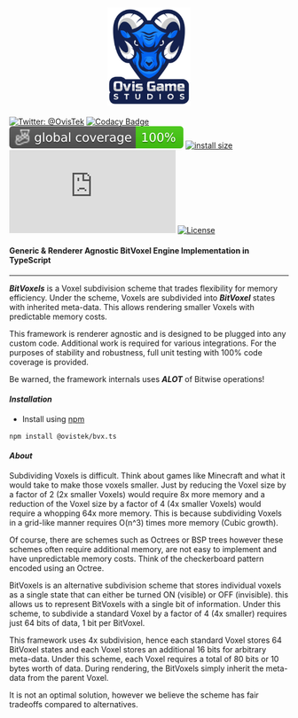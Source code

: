 <h3 align="center">
  <img src="graphics/icon.png?raw=true" alt="OvisTek Logo" width="150">
</h3>

[![Twitter: @OvisTek](https://img.shields.io/badge/contact-OvisTek-blue.svg?style=flat)](https://twitter.com/OvisTek)
[![Codacy Badge](https://app.codacy.com/project/badge/Grade/4b7dbe49f42d465bb3b6f3c669801764)](https://www.codacy.com/gh/OvisTek/bvx.ts/dashboard?utm_source=github.com&utm_medium=referral&utm_content=OvisTek/bvx.ts&utm_campaign=Badge_Grade)
[![Coverage Badge](badges/coverage-global%20coverage.svg)](badges)
[![install size](https://packagephobia.com/badge?p=@ovistek/bvx.ts)](https://packagephobia.com/result?p=@ovistek/bvx.ts)
[![NPM](https://img.shields.io/npm/v/@ovistek/bvx.ts)](https://www.npmjs.com/package/@ovistek/bvx.ts)
[![License](https://img.shields.io/badge/license-MIT-orange.svg?style=flat)](LICENSE)

#### **Generic & Renderer Agnostic BitVoxel Engine Implementation in TypeScript**

* * *

_**BitVoxels**_ is a Voxel subdivision scheme that trades flexibility for memory efficiency. Under the scheme, Voxels are subdivided into _**BitVoxel**_ states with inherited meta-data. This allows rendering smaller Voxels with predictable memory costs.

This framework is renderer agnostic and is designed to be plugged into any custom code. Additional work is required for various integrations. For the purposes of stability and robustness, full unit testing with 100% code coverage is provided.

Be warned, the framework internals uses _**ALOT**_ of Bitwise operations! 

#### _Installation_

-   Install using [npm](https://www.npmjs.com/package/@ovistek/bvx.ts)

```console
npm install @ovistek/bvx.ts
```

#### _About_

Subdividing Voxels is difficult. Think about games like Minecraft and what it would take to make those voxels smaller. Just by reducing the Voxel size by a factor of 2 (2x smaller Voxels) would require 8x more memory and a reduction of the Voxel size by a factor of 4 (4x smaller Voxels) would require a whopping 64x more memory. This is because subdividing Voxels in a grid-like manner requires O(n^3) times more memory (Cubic growth).

Of course, there are schemes such as Octrees or BSP trees however these schemes often require additional memory, are not easy to implement and have unpredictable memory costs. Think of the checkerboard pattern encoded using an Octree.

BitVoxels is an alternative subdivision scheme that stores individual voxels as a single state that can either be turned ON (visible) or OFF (invisible). this allows us to represent BitVoxels with a single bit of information. Under this scheme, to subdivide a standard Voxel by a factor of 4 (4x smaller) requires just 64 bits of data, 1 bit per BitVoxel.

This framework uses 4x subdivision, hence each standard Voxel stores 64 BitVoxel states and each Voxel stores an additional 16 bits for arbitrary meta-data. Under this scheme, each Voxel requires a total of 80 bits or 10 bytes worth of data. During rendering, the BitVoxels simply inherit the meta-data from the parent Voxel.

It is not an optimal solution, however we believe the scheme has fair tradeoffs compared to alternatives.
